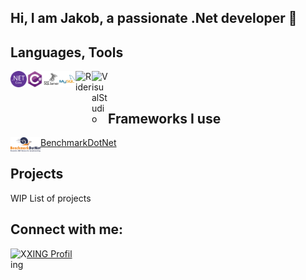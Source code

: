 ## Hi, I am Jakob, a passionate .Net developer :wave:

## Languages, Tools

<img align="left" alt=".Net" width="26px" src="https://raw.githubusercontent.com/devicons/devicon/master/icons/dotnetcore/dotnetcore-original.svg"/>
<img align="left" alt="C#" width="26px" src="https://raw.githubusercontent.com/devicons/devicon/master/icons/csharp/csharp-original.svg"/>

<img align="left" alt="MicrosoftSQL" width="26px" src="https://raw.githubusercontent.com/devicons/devicon/master/icons/microsoftsqlserver/microsoftsqlserver-plain-wordmark.svg"/>
<img align="left" alt="MySQL" width="26px" src="https://raw.githubusercontent.com/devicons/devicon/master/icons/mysql/mysql-original-wordmark.svg"/>


<img align="left" alt="Rider" width="26px" src="https://cdn.jsdelivr.net/npm/simple-icons@v6/icons/rider.svg"/>
<img align="left" alt="VisualStudio" width="26px" src="https://cdn.jsdelivr.net/npm/simple-icons@v6/icons/visualstudio.svg"/>

<br>
<br>

## Frameworks I use

[BenchmarkDotNet] <img align="left" alt="BenchmarkDotNet" width="48px" src="https://raw.githubusercontent.com/dotnet/benchmarkdotnet/master/docs/logo/logo.svg"/>


## Projects

WIP List of projects

## Connect with me:

[<img align="left" alt="Xing" width="26px" src="https://cdn.jsdelivr.net/npm/simple-icons@v6/icons/xing.svg"/>][XING Profil] [XING Profil]


[XING Profil]:https://www.xing.com/profile/Jakob_Taulin
[BenchmarkDotNet]:https//github.com/dotnet/benchmarkdotnet
